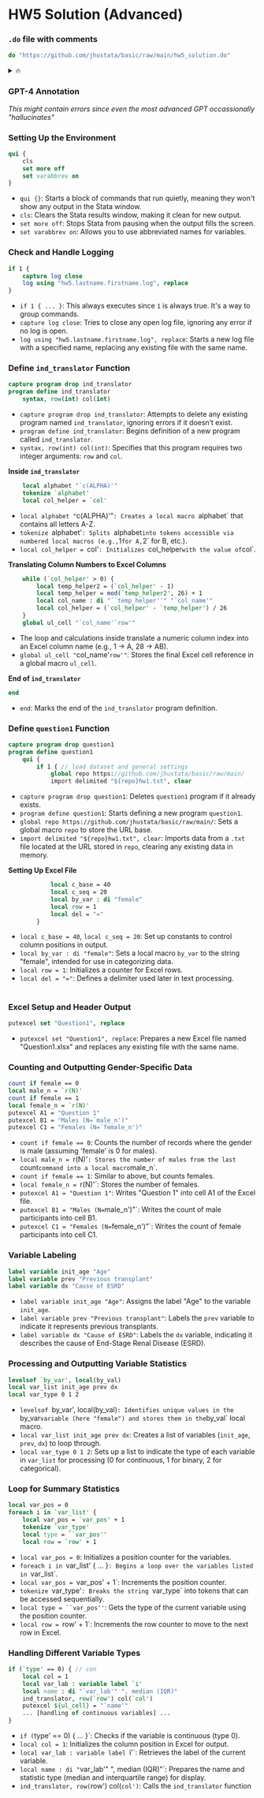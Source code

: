 ﻿# HW5 Solution (Advanced)

### `.do` file with comments

```stata
do "https://github.com/jhustata/basic/raw/main/hw5_solution.do"
```

<Details> 
   <Summary> 🔥 </Summary>

```stata
qui {
	cls
	set more off
	set varabbrev on
	
	if 0 {
		this is solutions for homework 5
	}
	
	if 1 {
		capture log close
		log using "hw5.lastname.firstname.log", replace
	}
	
	if 1 {
		/*
		Question 1. Now you have all the skills to create your first automated Table 1! 
		Write a program called question1 that prints the following table (including Question 1 in the header). 
		The XX values should be replaced with correct values found in the dataset, 
		and should be rounded to the nearest whole number for age and to one decimal place 
		to the right of the decimal point for other variables. 
		Make sure the summary statistics are vertically aligned and justified along the left margin. 
		Run your program and display the table (i.e., in .log file). 
		Also, output these results to Question1.xlsx
		*/
		capture program drop ind_translator
		program define ind_translator
			syntax, row(int) col(int)

			// tokenize the alphabet
			local alphabet "`c(ALPHA)'"
			tokenize `alphabet'
			// now translate col
			local col_helper = `col'
			
			
			while (`col_helper' > 0) {
				local temp_helper2 = (`col_helper' - 1)
				local temp_helper = mod(`temp_helper2', 26) + 1
				local col_name : di "``temp_helper''" "`col_name'"
				local col_helper = (`col_helper' - `temp_helper') / 26
			} 
			
			
			// generate a global macro that can be used in main program
			global ul_cell "`col_name'`row'"
			
		end
		
		capture program drop question1
		program define question1
			qui {
				if 1 { // load dataset and general settings
					global repo https://github.com/jhustata/basic/raw/main/
					import delimited "${repo}hw1.txt", clear
					local c_base = 40
					local c_seq = 20
					local by_var : di "female"
					local row = 1
					local del = "="
				}
				
				// set up excel file
				putexcel set "Question1", replace
				
				// First line
				count if female == 0
				local male_n = `r(N)'
				count if female == 1
				local female_n = `r(N)'
				local female_col = `c_base' + `c_seq'
				
				noi di "Question 1" _col(`c_base') "Males (N=`male_n')" _col(`female_col') "Females (N=`female_n')"
				putexcel A1 = "Question 1"
				putexcel B1 = "Males (N=`male_n')"
				putexcel C1 = "Females (N=`female_n')"
				
				// Label all vars
				label variable init_age "Age"
				label variable prev "Previous transplant"
				label variable dx "Cause of ESRD"
				
				// Run through all vars
				levelsof `by_var', local(by_val)
				
				// assemble variables for loop
				local var_list init_age prev dx
				local var_type 0 1 2
				
				local var_pos = 0
				foreach i in `var_list' {
					local var_pos = `var_pos' + 1
					tokenize `var_type'
					local type = ``var_pos''
					local row = `row' + 1
					if (`type' == 0) { // con
						// display the variable label
						local col = 1
						local var_lab : variable label `i'
						local name : di "`var_lab'" ", median (IQR)"
						ind_translator, row(`row') col(`col')
						noi di "`name'", _continue
						putexcel ${ul_cell} = "`name'"
						foreach j in `by_val' {
							local col = `col' + 1
							sum `i' if `by_var' == `j', detail
							local med = `r(p50)'
							local p25 = `r(p25)'
							local p75 = `r(p75)'
							local dis : di %3.1f `med' " (" %3.1f `p25' "-" %3.1f `p75' ")"
							local sep = `c_base' + `c_seq' * (`col' - 2)
							noi di _col(`sep') "`dis'", _continue
							ind_translator, row(`row') col(`col')
							putexcel ${ul_cell} = "`dis'"
						}
						noi di ""
					}
					else if (`type' == 1) {
						local col = 1
						local var_lab : variable label `i'
						local name : di "`var_lab'" ", %"
						ind_translator, row(`row') col(`col')
						putexcel ${ul_cell} = "`name'"
						noi di "`name'", _continue
						foreach j in `by_val' {
							local col = `col' + 1
							sum `i' if `by_var' == `j'
							local mean = (`r(mean)' * 100)
							local mean : di %3.1f `mean'
							ind_translator, row(`row') col(`col')
							local col_h = `col' - 2
							local sep = `c_base' + `c_seq' * `col_h'
							noi di _col(`sep') "`mean'", _continue
							putexcel ${ul_cell} = "`mean'"
						}
						noi di ""
					}
					else if (`type' == 2) {
						local col = 1
						local var_lab : variable label `i'
						local name : di "`var_lab'" ": "
						ind_translator, row(`row') col(`col')
						putexcel ${ul_cell} = "`name'"
						noi di "`name'"
						levelsof `i', local(var_val)
						foreach k in `var_val' {
							local row = `row' + 1
							local col = 1
							// get the cat name
							local del_pos = strpos("`k'", "`del'") + 1
							local cat_name : di substr("`k'", `del_pos', .)
							local cat_name : di "`cat_name'" ", %"
							noi di "`cat_name'", _continue
							ind_translator, row(`row') col(`col')
							putexcel ${ul_cell} = "`cat_name'"
							foreach j in `by_val' {
								local col = `col' + 1
								count if `i' == "`k'" & `by_var' == `j'
								local k_num = `r(N)'
								count if `by_var' == `j'
								local total = `r(N)'
								local dis : di %3.1f (`k_num' / `total' * 100)
								local sep = `c_base' + `c_seq' * (`col' - 2)
								noi di _col(`sep') "`dis'", _continue
								ind_translator, row(`row') col(`col')
								putexcel ${ul_cell} = "`dis'"
							}
							noi di ""
						}
					}
				}
				noi di " "
			}
		end
		noi question1
	}
	
	if 2 {
		/*
		Print a summary table as shown below (this is how it should appear in your .log file), 
		with odds ratios (OR) and 95% confidence intervals (CI). 
		The XXXX values should be replaced with the actual values found in the dataset, 
		and should be displayed with two decimal places to the right of the decimal point. 
		Also, create a Question2.xlsx with this output properly formatted.
		*/
		putexcel set "Question2", replace
		noi di "Question2"
		putexcel A1 = "Question2"
		noi di "Variable" _col(40) "OR" _col(60) "(95% CI)"
		putexcel A2 = "Variable"
		putexcel B2 = "OR"
		putexcel C2 = "(95% CI)"
		
		// get statistics
		local vars init_age female
		label variable init_age "Age"
		label variable female "Female"
		logistic received_kt `vars'
		local row = 2
		foreach i in `vars' {
			local row = `row' + 1
			local name : variable label `i'
			noi di "`name'", _continue
			putexcel A`row' = "`name'"
			lincom `i'
			local or = `r(estimate)'
			local or : di %4.2f `or'
			local lb : di %4.2f `r(lb)'
			local ub : di %4.2f `r(ub)'
			local ci : di "(`lb'-`ub')"
			noi di _col(40) "`or'" _col(60) "`ci'"
			putexcel B`row' = "`or'"
			putexcel C`row' = "`ci'"
		}
		
	}
	
	capture log close
}
```

</Details>

### GPT-4 Annotation

*This might contain errors since even the most advanced GPT occassionally "hallucinates"*

### Setting Up the Environment
```stata
qui {
    cls
    set more off
    set varabbrev on
}
```
- `qui {}`: Starts a block of commands that run quietly, meaning they won't show any output in the Stata window.
- `cls`: Clears the Stata results window, making it clean for new output.
- `set more off`: Stops Stata from pausing when the output fills the screen.
- `set varabbrev on`: Allows you to use abbreviated names for variables.

### Check and Handle Logging
```stata
if 1 {
    capture log close
    log using "hw5.lastname.firstname.log", replace
}
```
- `if 1 { ... }`: This always executes since `1` is always true. It's a way to group commands.
- `capture log close`: Tries to close any open log file, ignoring any error if no log is open.
- `log using "hw5.lastname.firstname.log", replace`: Starts a new log file with a specified name, replacing any existing file with the same name.

### Define `ind_translator` Function
```stata
capture program drop ind_translator
program define ind_translator
    syntax, row(int) col(int)
```
- `capture program drop ind_translator`: Attempts to delete any existing program named `ind_translator`, ignoring errors if it doesn’t exist.
- `program define ind_translator`: Begins definition of a new program called `ind_translator`.
- `syntax, row(int) col(int)`: Specifies that this program requires two integer arguments: `row` and `col`.

**Inside `ind_translator`**
```stata
    local alphabet "`c(ALPHA)'"
    tokenize `alphabet'
    local col_helper = `col'
```
- `local alphabet "`c(ALPHA)'"`: Creates a local macro `alphabet` that contains all letters A-Z.
- `tokenize `alphabet'`: Splits `alphabet` into tokens accessible via numbered local macros (e.g., `1` for A, `2` for B, etc.).
- `local col_helper = `col'`: Initializes `col_helper` with the value of `col`.

**Translating Column Numbers to Excel Columns**
```stata
    while (`col_helper' > 0) {
        local temp_helper2 = (`col_helper' - 1)
        local temp_helper = mod(`temp_helper2', 26) + 1
        local col_name : di "``temp_helper''" "`col_name'"
        local col_helper = (`col_helper' - `temp_helper') / 26
    }
    global ul_cell "`col_name'`row'"
```
- The loop and calculations inside translate a numeric column index into an Excel column name (e.g., 1 -> A, 28 -> AB).
- `global ul_cell "`col_name'`row'"`: Stores the final Excel cell reference in a global macro `ul_cell`.

**End of `ind_translator`**
```stata
end
```
- `end`: Marks the end of the `ind_translator` program definition.

### Define `question1` Function
```stata
capture program drop question1
program define question1
    qui {
        if 1 { // load dataset and general settings
            global repo https://github.com/jhustata/basic/raw/main/
            import delimited "${repo}hw1.txt", clear
```
- `capture program drop question1`: Deletes `question1` program if it already exists.
- `program define question1`: Starts defining a new program `question1`.
- `global repo https://github.com/jhustata/basic/raw/main/`: Sets a global macro `repo` to store the URL base.
- `import delimited "${repo}hw1.txt", clear`: Imports data from a `.txt` file located at the URL stored in `repo`, clearing any existing data in memory.

**Setting Up Excel File**
```stata
            local c_base = 40
            local c_seq = 20
            local by_var : di "female"
            local row = 1
            local del = "="
        }
```
- `local c_base = 40`, `local c_seq = 20`: Set up constants to control column positions in output.
- `local by_var : di "female"`: Sets a local macro `by_var` to the string "female", intended for use in categorizing data.
- `local row = 1`: Initializes a counter for Excel rows.
- `local del = "="`: Defines a delimiter used later in text processing.

#

### Excel Setup and Header Output
```stata
putexcel set "Question1", replace
```
- `putexcel set "Question1", replace`: Prepares a new Excel file named "Question1.xlsx" and replaces any existing file with the same name.

### Counting and Outputting Gender-Specific Data
```stata
count if female == 0
local male_n = `r(N)'
count if female == 1
local female_n = `r(N)'
putexcel A1 = "Question 1"
putexcel B1 = "Males (N=`male_n')"
putexcel C1 = "Females (N=`female_n')"
```
- `count if female == 0`: Counts the number of records where the gender is male (assuming 'female' is 0 for males).
- `local male_n = `r(N)'`: Stores the number of males from the last `count` command into a local macro `male_n`.
- `count if female == 1`: Similar to above, but counts females.
- `local female_n = `r(N)'`: Stores the number of females.
- `putexcel A1 = "Question 1"`: Writes "Question 1" into cell A1 of the Excel file.
- `putexcel B1 = "Males (N=`male_n')"`: Writes the count of male participants into cell B1.
- `putexcel C1 = "Females (N=`female_n')"`: Writes the count of female participants into cell C1.

### Variable Labeling
```stata
label variable init_age "Age"
label variable prev "Previous transplant"
label variable dx "Cause of ESRD"
```
- `label variable init_age "Age"`: Assigns the label "Age" to the variable `init_age`.
- `label variable prev "Previous transplant"`: Labels the `prev` variable to indicate it represents previous transplants.
- `label variable dx "Cause of ESRD"`: Labels the `dx` variable, indicating it describes the cause of End-Stage Renal Disease (ESRD).

### Processing and Outputting Variable Statistics
```stata
levelsof `by_var', local(by_val)
local var_list init_age prev dx
local var_type 0 1 2
```
- `levelsof `by_var', local(by_val)`: Identifies unique values in the `by_var` variable (here "female") and stores them in the `by_val` local macro.
- `local var_list init_age prev dx`: Creates a list of variables (`init_age`, `prev`, `dx`) to loop through.
- `local var_type 0 1 2`: Sets up a list to indicate the type of each variable in `var_list` for processing (0 for continuous, 1 for binary, 2 for categorical).

### Loop for Summary Statistics
```stata
local var_pos = 0
foreach i in `var_list' {
    local var_pos = `var_pos' + 1
    tokenize `var_type'
    local type = ``var_pos''
    local row = `row' + 1
```
- `local var_pos = 0`: Initializes a position counter for the variables.
- `foreach i in `var_list' { ... }`: Begins a loop over the variables listed in `var_list`.
- `local var_pos = `var_pos' + 1`: Increments the position counter.
- `tokenize `var_type'`: Breaks the string `var_type` into tokens that can be accessed sequentially.
- `local type = ``var_pos''`: Gets the type of the current variable using the position counter.
- `local row = `row' + 1`: Increments the row counter to move to the next row in Excel.

### Handling Different Variable Types
```stata
if (`type' == 0) { // con
    local col = 1
    local var_lab : variable label `i'
    local name : di "`var_lab'" ", median (IQR)"
    ind_translator, row(`row') col(`col')
    putexcel ${ul_cell} = "`name'"
    ... [handling of continuous variables] ...
}
```
- `if (`type' == 0) { ... }`: Checks if the variable is continuous (type 0).
- `local col = 1`: Initializes the column position in Excel for output.
- `local var_lab : variable label `i'`: Retrieves the label of the current variable.
- `local name : di "`var_lab'" ", median (IQR)"`: Prepares the name and statistic type (median and interquartile range) for display.
- `ind_translator, row(`row') col(`col')`: Calls the `ind_translator` function